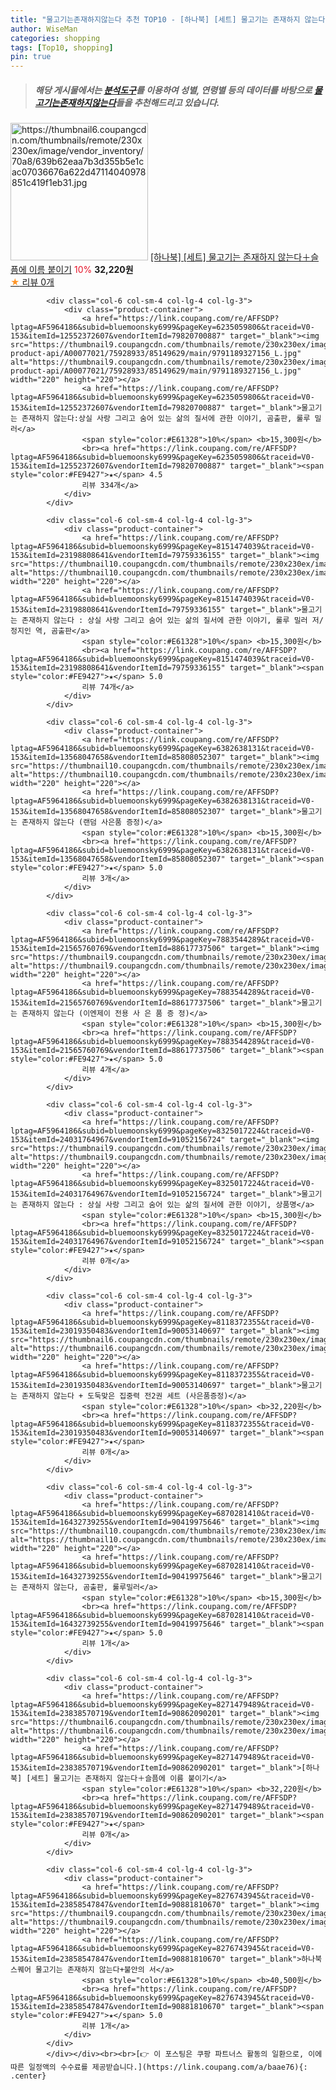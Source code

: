 ```yaml
---
title: "물고기는존재하지않는다 추천 TOP10 - [하나북] [세트] 물고기는 존재하지 않는다＋슬픔에 이름 붙이기"
author: WiseMan
categories: shopping
tags: [Top10, shopping]
pin: true
---
```


> ##### 해당 게시물에서는 [**분석도구**](https://itemscout.io/)를 이용하여 **성별**, **연령별** 등의 데이터를 바탕으로 [**물고기는존재하지않는다**](https://link.coupang.com/a/baae76)들을 추천해드리고 있습니다.
<div class="container"><div class="row">
            <div class="col-6 col-sm-4 col-lg-4 col-lg-3">
                <div class="product-container">
                    <a href="https://link.coupang.com/re/AFFSDP?lptag=AF5964186&subid=bluemoonsky6999&pageKey=8271479489&traceid=V0-153&itemId=23838570719&vendorItemId=90862090201" target="_blank"><img src="https://thumbnail6.coupangcdn.com/thumbnails/remote/230x230ex/image/vendor_inventory/70a8/639b62eaa7b3d355b5e1cac07036676a622d47114040978851c419f1eb31.jpg" alt="https://thumbnail6.coupangcdn.com/thumbnails/remote/230x230ex/image/vendor_inventory/70a8/639b62eaa7b3d355b5e1cac07036676a622d47114040978851c419f1eb31.jpg" width="220" height="220"></a>
                    <a href="https://link.coupang.com/re/AFFSDP?lptag=AF5964186&subid=bluemoonsky6999&pageKey=8271479489&traceid=V0-153&itemId=23838570719&vendorItemId=90862090201" target="_blank">[하나북] [세트] 물고기는 존재하지 않는다＋슬픔에 이름 붙이기</a>
                    <span style="color:#E61328">10%</span> <b>32,220원</b>
                    <br><a href="https://link.coupang.com/re/AFFSDP?lptag=AF5964186&subid=bluemoonsky6999&pageKey=8271479489&traceid=V0-153&itemId=23838570719&vendorItemId=90862090201" target="_blank"><span style="color:#FE9427">★</span> 
                    리뷰 0개</a>
                </div>
            </div>
            
            <div class="col-6 col-sm-4 col-lg-4 col-lg-3">
                <div class="product-container">
                    <a href="https://link.coupang.com/re/AFFSDP?lptag=AF5964186&subid=bluemoonsky6999&pageKey=6235059806&traceid=V0-153&itemId=12552372607&vendorItemId=79820700887" target="_blank"><img src="https://thumbnail9.coupangcdn.com/thumbnails/remote/230x230ex/image/retail-product-api/A00077021/75928933/85149629/main/9791189327156_L.jpg" alt="https://thumbnail9.coupangcdn.com/thumbnails/remote/230x230ex/image/retail-product-api/A00077021/75928933/85149629/main/9791189327156_L.jpg" width="220" height="220"></a>
                    <a href="https://link.coupang.com/re/AFFSDP?lptag=AF5964186&subid=bluemoonsky6999&pageKey=6235059806&traceid=V0-153&itemId=12552372607&vendorItemId=79820700887" target="_blank">물고기는 존재하지 않는다:상실 사랑 그리고 숨어 있는 삶의 질서에 관한 이야기, 곰출판, 룰루 밀러</a>
                    <span style="color:#E61328">10%</span> <b>15,300원</b>
                    <br><a href="https://link.coupang.com/re/AFFSDP?lptag=AF5964186&subid=bluemoonsky6999&pageKey=6235059806&traceid=V0-153&itemId=12552372607&vendorItemId=79820700887" target="_blank"><span style="color:#FE9427">★</span> 4.5
                    리뷰 334개</a>
                </div>
            </div>
            
            <div class="col-6 col-sm-4 col-lg-4 col-lg-3">
                <div class="product-container">
                    <a href="https://link.coupang.com/re/AFFSDP?lptag=AF5964186&subid=bluemoonsky6999&pageKey=8151474039&traceid=V0-153&itemId=23198808641&vendorItemId=79759336155" target="_blank"><img src="https://thumbnail10.coupangcdn.com/thumbnails/remote/230x230ex/image/vendor_inventory/b788/40bd901d0e1b8c810276d335b312f1767576e7b15d0d2d1e17907b7a9c83.png" alt="https://thumbnail10.coupangcdn.com/thumbnails/remote/230x230ex/image/vendor_inventory/b788/40bd901d0e1b8c810276d335b312f1767576e7b15d0d2d1e17907b7a9c83.png" width="220" height="220"></a>
                    <a href="https://link.coupang.com/re/AFFSDP?lptag=AF5964186&subid=bluemoonsky6999&pageKey=8151474039&traceid=V0-153&itemId=23198808641&vendorItemId=79759336155" target="_blank">물고기는 존재하지 않는다 : 상실 사랑 그리고 숨어 있는 삶의 질서에 관한 이야기, 룰루 밀러 저/정지인 역, 곰출판</a>
                    <span style="color:#E61328">10%</span> <b>15,300원</b>
                    <br><a href="https://link.coupang.com/re/AFFSDP?lptag=AF5964186&subid=bluemoonsky6999&pageKey=8151474039&traceid=V0-153&itemId=23198808641&vendorItemId=79759336155" target="_blank"><span style="color:#FE9427">★</span> 5.0
                    리뷰 74개</a>
                </div>
            </div>
            
            <div class="col-6 col-sm-4 col-lg-4 col-lg-3">
                <div class="product-container">
                    <a href="https://link.coupang.com/re/AFFSDP?lptag=AF5964186&subid=bluemoonsky6999&pageKey=6382638131&traceid=V0-153&itemId=13568047658&vendorItemId=85808052307" target="_blank"><img src="https://thumbnail10.coupangcdn.com/thumbnails/remote/230x230ex/image/vendor_inventory/b9f9/165d2ceff3b0361a92885a98775acc02fc7ed3e9e3ed9fbed67f2a5f5d3f.jpg" alt="https://thumbnail10.coupangcdn.com/thumbnails/remote/230x230ex/image/vendor_inventory/b9f9/165d2ceff3b0361a92885a98775acc02fc7ed3e9e3ed9fbed67f2a5f5d3f.jpg" width="220" height="220"></a>
                    <a href="https://link.coupang.com/re/AFFSDP?lptag=AF5964186&subid=bluemoonsky6999&pageKey=6382638131&traceid=V0-153&itemId=13568047658&vendorItemId=85808052307" target="_blank">물고기는 존재하지 않는다 (랜덤 사은품 증정)</a>
                    <span style="color:#E61328">10%</span> <b>15,300원</b>
                    <br><a href="https://link.coupang.com/re/AFFSDP?lptag=AF5964186&subid=bluemoonsky6999&pageKey=6382638131&traceid=V0-153&itemId=13568047658&vendorItemId=85808052307" target="_blank"><span style="color:#FE9427">★</span> 5.0
                    리뷰 3개</a>
                </div>
            </div>
            
            <div class="col-6 col-sm-4 col-lg-4 col-lg-3">
                <div class="product-container">
                    <a href="https://link.coupang.com/re/AFFSDP?lptag=AF5964186&subid=bluemoonsky6999&pageKey=7883544289&traceid=V0-153&itemId=21565760769&vendorItemId=88617737506" target="_blank"><img src="https://thumbnail9.coupangcdn.com/thumbnails/remote/230x230ex/image/vendor_inventory/1391/d53e99a313836baf67e306ff6842628554502cffa6f3bd63dc6bb692a3e5.jpg" alt="https://thumbnail9.coupangcdn.com/thumbnails/remote/230x230ex/image/vendor_inventory/1391/d53e99a313836baf67e306ff6842628554502cffa6f3bd63dc6bb692a3e5.jpg" width="220" height="220"></a>
                    <a href="https://link.coupang.com/re/AFFSDP?lptag=AF5964186&subid=bluemoonsky6999&pageKey=7883544289&traceid=V0-153&itemId=21565760769&vendorItemId=88617737506" target="_blank">물고기는 존재하지 않는다 (이엔제이 전용 사 은 품 증 정)</a>
                    <span style="color:#E61328">10%</span> <b>15,300원</b>
                    <br><a href="https://link.coupang.com/re/AFFSDP?lptag=AF5964186&subid=bluemoonsky6999&pageKey=7883544289&traceid=V0-153&itemId=21565760769&vendorItemId=88617737506" target="_blank"><span style="color:#FE9427">★</span> 5.0
                    리뷰 4개</a>
                </div>
            </div>
            
            <div class="col-6 col-sm-4 col-lg-4 col-lg-3">
                <div class="product-container">
                    <a href="https://link.coupang.com/re/AFFSDP?lptag=AF5964186&subid=bluemoonsky6999&pageKey=8325017224&traceid=V0-153&itemId=24031764967&vendorItemId=91052156724" target="_blank"><img src="https://thumbnail9.coupangcdn.com/thumbnails/remote/230x230ex/image/vendor_inventory/01b7/45b696bb1cd7aeec4150405d32e814b440ed56a313ada11136fbab27d4fe.jpg" alt="https://thumbnail9.coupangcdn.com/thumbnails/remote/230x230ex/image/vendor_inventory/01b7/45b696bb1cd7aeec4150405d32e814b440ed56a313ada11136fbab27d4fe.jpg" width="220" height="220"></a>
                    <a href="https://link.coupang.com/re/AFFSDP?lptag=AF5964186&subid=bluemoonsky6999&pageKey=8325017224&traceid=V0-153&itemId=24031764967&vendorItemId=91052156724" target="_blank">물고기는 존재하지 않는다 : 상실 사랑 그리고 숨어 있는 삶의 질서에 관한 이야기, 상품명</a>
                    <span style="color:#E61328">10%</span> <b>15,300원</b>
                    <br><a href="https://link.coupang.com/re/AFFSDP?lptag=AF5964186&subid=bluemoonsky6999&pageKey=8325017224&traceid=V0-153&itemId=24031764967&vendorItemId=91052156724" target="_blank"><span style="color:#FE9427">★</span> 
                    리뷰 0개</a>
                </div>
            </div>
            
            <div class="col-6 col-sm-4 col-lg-4 col-lg-3">
                <div class="product-container">
                    <a href="https://link.coupang.com/re/AFFSDP?lptag=AF5964186&subid=bluemoonsky6999&pageKey=8118372355&traceid=V0-153&itemId=23019350483&vendorItemId=90053140697" target="_blank"><img src="https://thumbnail6.coupangcdn.com/thumbnails/remote/230x230ex/image/vendor_inventory/16c7/bc8a6ea2d4f0a1d8ec5249810229dcfadba941cb6a054b29772c3c306981.jpg" alt="https://thumbnail6.coupangcdn.com/thumbnails/remote/230x230ex/image/vendor_inventory/16c7/bc8a6ea2d4f0a1d8ec5249810229dcfadba941cb6a054b29772c3c306981.jpg" width="220" height="220"></a>
                    <a href="https://link.coupang.com/re/AFFSDP?lptag=AF5964186&subid=bluemoonsky6999&pageKey=8118372355&traceid=V0-153&itemId=23019350483&vendorItemId=90053140697" target="_blank">물고기는 존재하지 않는다 + 도둑맞은 집중력 전2권 세트 (사은품증정)</a>
                    <span style="color:#E61328">10%</span> <b>32,220원</b>
                    <br><a href="https://link.coupang.com/re/AFFSDP?lptag=AF5964186&subid=bluemoonsky6999&pageKey=8118372355&traceid=V0-153&itemId=23019350483&vendorItemId=90053140697" target="_blank"><span style="color:#FE9427">★</span> 
                    리뷰 0개</a>
                </div>
            </div>
            
            <div class="col-6 col-sm-4 col-lg-4 col-lg-3">
                <div class="product-container">
                    <a href="https://link.coupang.com/re/AFFSDP?lptag=AF5964186&subid=bluemoonsky6999&pageKey=6870281410&traceid=V0-153&itemId=16432739255&vendorItemId=90419975646" target="_blank"><img src="https://thumbnail10.coupangcdn.com/thumbnails/remote/230x230ex/image/vendor_inventory/93bc/77a4fcec23bba99a209c4de6fc0df1e51bc0680b000a751d91ee95f98ba5.jpg" alt="https://thumbnail10.coupangcdn.com/thumbnails/remote/230x230ex/image/vendor_inventory/93bc/77a4fcec23bba99a209c4de6fc0df1e51bc0680b000a751d91ee95f98ba5.jpg" width="220" height="220"></a>
                    <a href="https://link.coupang.com/re/AFFSDP?lptag=AF5964186&subid=bluemoonsky6999&pageKey=6870281410&traceid=V0-153&itemId=16432739255&vendorItemId=90419975646" target="_blank">물고기는 존재하지 않는다, 곰출판, 룰루밀러</a>
                    <span style="color:#E61328">10%</span> <b>15,300원</b>
                    <br><a href="https://link.coupang.com/re/AFFSDP?lptag=AF5964186&subid=bluemoonsky6999&pageKey=6870281410&traceid=V0-153&itemId=16432739255&vendorItemId=90419975646" target="_blank"><span style="color:#FE9427">★</span> 5.0
                    리뷰 1개</a>
                </div>
            </div>
            
            <div class="col-6 col-sm-4 col-lg-4 col-lg-3">
                <div class="product-container">
                    <a href="https://link.coupang.com/re/AFFSDP?lptag=AF5964186&subid=bluemoonsky6999&pageKey=8271479489&traceid=V0-153&itemId=23838570719&vendorItemId=90862090201" target="_blank"><img src="https://thumbnail6.coupangcdn.com/thumbnails/remote/230x230ex/image/vendor_inventory/70a8/639b62eaa7b3d355b5e1cac07036676a622d47114040978851c419f1eb31.jpg" alt="https://thumbnail6.coupangcdn.com/thumbnails/remote/230x230ex/image/vendor_inventory/70a8/639b62eaa7b3d355b5e1cac07036676a622d47114040978851c419f1eb31.jpg" width="220" height="220"></a>
                    <a href="https://link.coupang.com/re/AFFSDP?lptag=AF5964186&subid=bluemoonsky6999&pageKey=8271479489&traceid=V0-153&itemId=23838570719&vendorItemId=90862090201" target="_blank">[하나북] [세트] 물고기는 존재하지 않는다＋슬픔에 이름 붙이기</a>
                    <span style="color:#E61328">10%</span> <b>32,220원</b>
                    <br><a href="https://link.coupang.com/re/AFFSDP?lptag=AF5964186&subid=bluemoonsky6999&pageKey=8271479489&traceid=V0-153&itemId=23838570719&vendorItemId=90862090201" target="_blank"><span style="color:#FE9427">★</span> 
                    리뷰 0개</a>
                </div>
            </div>
            
            <div class="col-6 col-sm-4 col-lg-4 col-lg-3">
                <div class="product-container">
                    <a href="https://link.coupang.com/re/AFFSDP?lptag=AF5964186&subid=bluemoonsky6999&pageKey=8276743945&traceid=V0-153&itemId=23858547847&vendorItemId=90881810670" target="_blank"><img src="https://thumbnail9.coupangcdn.com/thumbnails/remote/230x230ex/image/vendor_inventory/b3b9/f1ecdbe5f3493c7a493a86249658afc36862e388b8eac6c926e4f454c096.jpg" alt="https://thumbnail9.coupangcdn.com/thumbnails/remote/230x230ex/image/vendor_inventory/b3b9/f1ecdbe5f3493c7a493a86249658afc36862e388b8eac6c926e4f454c096.jpg" width="220" height="220"></a>
                    <a href="https://link.coupang.com/re/AFFSDP?lptag=AF5964186&subid=bluemoonsky6999&pageKey=8276743945&traceid=V0-153&itemId=23858547847&vendorItemId=90881810670" target="_blank">하나북스퀘어 물고기는 존재하지 않는다+불안의 서</a>
                    <span style="color:#E61328">10%</span> <b>40,500원</b>
                    <br><a href="https://link.coupang.com/re/AFFSDP?lptag=AF5964186&subid=bluemoonsky6999&pageKey=8276743945&traceid=V0-153&itemId=23858547847&vendorItemId=90881810670" target="_blank"><span style="color:#FE9427">★</span> 5.0
                    리뷰 1개</a>
                </div>
            </div>
            </div></div><br><br>[👉 이 포스팅은 쿠팡 파트너스 활동의 일환으로, 이에 따른 일정액의 수수료를 제공받습니다.](https://link.coupang.com/a/baae76){: .center}